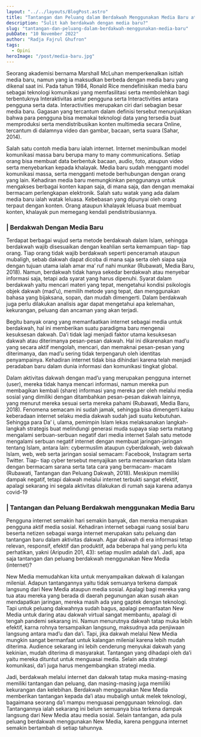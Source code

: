 ```yaml
---
layout: "../../layouts/BlogPost.astro"
title: "Tantangan dan Peluang dalam Berdakwah Menggunakan Media Baru atau Media Sosial"
description: "Sulit kah berdakwah dengan media baru?"
slug: "tantangan-dan-peluang-dalam-berdakwah-menggunakan-media-baru"
pubDate: "10 November 2022"
author: "Radja Fajrul Ghufron"
tags:
  - Opini
heroImage: "/post/media-baru.jpg"
---
```


Seorang akademisi bernama Marshall McLuhan memperkenalkan isitlah media baru, namun yang ia maksudkan berbeda dengan media baru yang dikenal saat ini. Pada tahun 1984, Ronald Rice mendefinisikan media baru sebagai teknologi komunikasi yang memfasilitasi serta membolehkan bagi terbentuknya Interaktivitas antar pengguna serta Interactivities antara pengguna serta data. Interactivities merupakan ciri dari sebagian besar media baru. Gagasan yang tercantum dalam definisi tersebut menunjukkan bahwa para pengguna bisa memakai teknologi data yang tersedia buat memproduksi serta mendistribusikan konten multimedia secara Online, tercantum di dalamnya video dan gambar, bacaan, serta suara (Sahar, 2014).

Salah satu contoh media baru ialah internet. Internet menimbulkan model komunikasi massa baru berupa many to many communications. Setiap orang bisa membuat data berbentuk bacaan, audio, foto, ataupun video serta menyebarkan kepada khalayak. Media baru sudah mengganti model komunikasi massa, serta mengganti metode berhubungan dengan orang yang lain. Kehadiran media baru memungkinkan penggunanya untuk mengakses berbagai konten kapan saja, di mana saja, dan dengan memakai bermacam perlengkapan elektronik. Salah satu watak yang ada dalam media baru ialah watak leluasa. Kebebasan yang dipunyai oleh orang terpaut dengan konten. Orang ataupun khalayak leluasa buat membuat konten, khalayak pun memegang kendali pendistribusiannya.

### | Berdakwah Dengan Media Baru

Terdapat berbagai wujud serta metode berdakwah dalam Islam, sehingga berdakwah wajib disesuaikan dengan keahlian serta kemampuan tiap- tiap orang. Tiap orang tidak wajib berdakwah seperti penceramah ataupun mubaligh, sebab dakwah dapat dicoba di mana saja serta oleh siapa saja dengan tujuan utama ialah amar ma’ ruf nahi munkar (Rubawati, Media Baru, 2018). Namun, berdakwah tidak hanya sekedar berdakwah atau menyebar informasi saja, tetapi ada syarat yang harus dipenuhi. Syarat dalam berdakwah yaitu mencari materi yang tepat, mengetahui kondisi psikologis objek dakwah (mad’u), memilih metode yang tepat, dan menggunakan bahasa yang bijaksana, sopan, dan mudah dimengerti. Dalam berdakwah juga perlu dilakukan analisis agar dapat mengetahui apa kelemahan, kekurangan, peluang dan ancaman yang akan terjadi.

Begitu banyak orang yang memanfaatkan internet sebagai media untuk berdakwah, hal ini memberikan suatu paradigma baru mengenai kesuksesan dakwah. Da’i tidak lagi menjadi faktor utama kesuksesan dakwah atau diterimanya pesan-pesan dakwah. Hal ini dikarenakan mad’u yang secara aktif mengolah, mencari, dan memaknai pesan-pesan yang diterimanya, dan mad’u sering tidak terpengaruh oleh identitas penyampainya. Kehadiran internet tidak bisa dihindari karena telah menjadi peradaban baru dalam dunia informasi dan komunikasi tingkat global.

Dalam aktivitas dakwah dengan mad’u yang merupakan pengguna internet (user), mereka tidak hanya mencari informasi, namun mereka pun membagikan kembali (share) informasi yang mereka per oleh melalui media sosial yang dimiliki dengan ditambahkan pesan-pesan dakwah lainnya, yang menurut mereka sesuai serta mereka pahami (Rubawati, Media Baru, 2018). Fenomena semacam ini sudah jamak, sehingga bisa dimengerti kalau keberadaan internet selaku media dakwah sudah jadi suatu kebutuhan. Sehingga para Da’ i, ulama, pemimpin Islam lekas melaksanakan langkah-langkah strategis buat melindungi generasi muda supaya siap serta matang mengalami serbuan-serbuan negatif dari media internet
Salah satu metode mengalami serbuan negatif internet dengan membuat jaringan-jaringan tentang Islam, antara lain: cybermuslim ataupun cyberdakwah, web dakwah Islam, web, web serta jaringan sosial semacam: Facebook, Instagram serta Twitter. Tiap- tiap cyber tersebut menyajikan serta menawarkan data Islam dengan bermacam sarana serta tata cara yang bermacam- macam (Rubawati, Tantangan dan Peluang Dakwah, 2018). Meskipun memiliki dampak negatif, tetapi dakwah melalui internet terbukti sangat efektif, apalagi sekarang ini segala aktivitas dilakukan di rumah saja karena adanya covid-19

### | Tantangan dan Peluang Berdakwah menggunakan Media Baru

Pengguna internet semakin hari semakin banyak, dan mereka merupakan pengguna aktif media sosial. Kehadiran internet sebagai ruang sosial baru beserta netizen sebagai warga internet merupakan satu peluang dan tantangan baru dalam aktivitas dakwah. Agar dakwah di era informasi tetap relevan, responsif, efektif dan produktif, ada beberapa hal yang perlu kita perhatikan, yakni (Aripudin 201, 43): setiap muslim adalah da’i. Jadi, apa saja tantangan dan peluang berdakwah menggunakan New Media (internet)?

New Media memudahkan kita untuk menyampaikan dakwah di kalangan milenial. Adapun tantangannya yaitu tidak semuanya terkena dampak langsung dari New Media ataupun media sosial. Apalagi bagi mereka yang tua atau mereka yang berada di daerah pegunungan akan susah akan mendapatkan jaringan, mereka masih ada yang gaptek dengan teknologi. Tapi untuk peluang dakwahnya sudah bagus, apalagi pemanfaatan New Media untuk daring atau dakwah virtual sangat membantu, apalagi di tengah pandemi sekarang ini. Namun menurutnya dakwah tatap muka lebih efektif, karna rohnya tersampaikan langsung, maksudnya ada penjiwaan langsung antara mad’u dan da’i. Tapi, jika dakwah melalui New Media mungkin sangat bermanfaat untuk kalangan milenial karena lebih mudah diterima. Audience sekarang ini lebih cenderung menyukai dakwah yang kekinian, mudah diterima di masyarakat. Tantangan yang dihadapi oleh da’i yaitu mereka dituntut untuk menguasai media. Selain ada strategi komunikasi, da’i juga harus mengembangkan strategi media.

Jadi, berdakwah melalui internet dan dakwah tatap muka masing-masing memiliki tantangan dan peluang, dan masing-masing juga memiliki kekurangan dan kelebihan. Berdakwah menggunakan New Media memberikan tantangan kepada da’i atau mubaligh untuk melek teknologi, bagaimana seorang da’i mampu menguasai penggunaan teknologi. dan Tantangannya ialah sekarang ini belum semuanya bisa terkena dampak langsung dari New Media atau media sosial. Selain tantangan, ada pula peluang berdakwah menggunakan New Media, karena pengguna internet semakin bertambah di setiap tahunnya.
